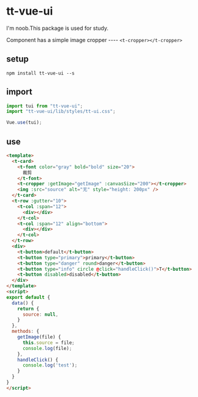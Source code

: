 # tt-vue-ui

I'm noob.This package is used for study.

Component has a simple image cropper ---- `<t-cropper></t-cropper>`

## setup

```
npm install tt-vue-ui --s
```

## import

```js
import tui from "tt-vue-ui";
import "tt-vue-ui/lib/styles/tt-ui.css";

Vue.use(tui);
```

## use

```html
<template>
  <t-card>
    <t-font color="gray" bold="bold" size="20">
      裁剪
    </t-font>
    <t-cropper :getImage="getImage" :canvasSize="200"></t-cropper>
    <img :src="source" alt="无" style="height: 200px" />
  </t-card>
  <t-row :gutter="10">
    <t-col :span="12">
      <div></div>
    </t-col>
    <t-col :span="12" align="bottom">
      <div></div>
    </t-col>
  </t-row>
  <div>
    <t-button>default</t-button>
    <t-button type="primary">primary</t-button>
    <t-button type="danger" round>danger</t-button>
    <t-button type="info" circle @click="handleClick()">T</t-button>
    <t-button disabled>disabled</t-button>
  </div>
</template>
<script>
export default {
  data() {
    return {
      source: null,
    }
  },
  methods: {
    getImage(file) {
      this.source = file;
      console.log(file);
    },
    handleClick() {
      console.log('test');
    }
  }
}
</script>

```

